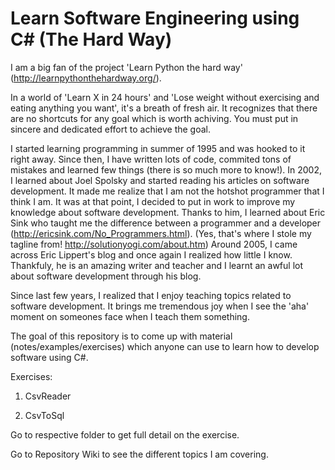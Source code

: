 Learn Software Engineering using C# (The Hard Way)
===================================

I am a big fan of the project 'Learn Python the hard way' (http://learnpythonthehardway.org/). 

In a world of 'Learn X in 24 hours' and 'Lose weight without exercising and eating anything you want', it's a breath of fresh air. It recognizes that there are no shortcuts for any goal which is worth achiving. You must put in sincere and dedicated effort to achieve the goal.

I started learning programming in summer of 1995 and was hooked to it right away. Since then, I have written lots of code, commited tons of mistakes and learned few things (there is so much more to know!). In 2002, I learned about Joel Spolsky and started reading his articles on software development. It made me realize that I am not the hotshot programmer that I think I am. It was at that point, I decided to put in work to improve my knowledge about software development. Thanks to him, I learned about Eric Sink who taught me the difference between a programmer and a developer (http://ericsink.com/No_Programmers.html). (Yes, that's where I stole my tagline from! http://solutionyogi.com/about.htm) Around 2005, I came across Eric Lippert's blog and once again I realized how little I know. Thankfuly, he is an amazing writer and teacher and I learnt an awful lot about software development through his blog. 

Since last few years, I realized that I enjoy teaching topics related to software development. It brings me tremendous joy when I see the 'aha' moment on someones face when I teach them something. 

The goal of this repository is to come up with material (notes/examples/exercises) which anyone can use to learn how to develop software using C#. 

Exercises:

1. CsvReader

2. CsvToSql 

Go to respective folder to get full detail on the exercise. 

Go to Repository Wiki to see the different topics I am covering. 
